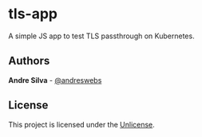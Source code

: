 # tls-app

A simple JS app to test TLS passthrough on Kubernetes.

## Authors

**Andre Silva** - [@andreswebs](https://github.com/andreswebs)

## License

This project is licensed under the [Unlicense](UNLICENSE.md).
